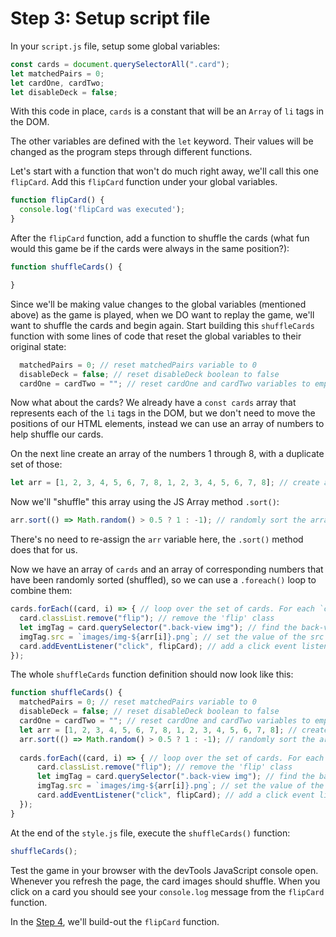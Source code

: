 # Step 3: Setup script file
In your `script.js` file, setup some global variables:
```js
const cards = document.querySelectorAll(".card");
let matchedPairs = 0;
let cardOne, cardTwo;
let disableDeck = false;
```
With this code in place, `cards` is a constant that will be an `Array` of `li` tags in the DOM.

The other variables are defined with the `let` keyword. Their values will be changed as the program steps through different functions.

Let's start with a function that won't do much right away, we'll call this one `flipCard`.
Add this `flipCard` function under your global variables.
```js
function flipCard() {
  console.log('flipCard was executed');
}
```

After the `flipCard` function, add a function to shuffle the cards (what fun would this game be if the cards were always in the same position?):
```js
function shuffleCards() {

}
```
Since we'll be making value changes to the global variables (mentioned above) as the game is played, when we DO want to replay the game, we'll want to shuffle the cards and begin again. Start building this `shuffleCards` function with some lines of code that reset the global variables to their original state:
```js
  matchedPairs = 0; // reset matchedPairs variable to 0
  disableDeck = false; // reset disableDeck boolean to false
  cardOne = cardTwo = ""; // reset cardOne and cardTwo variables to empty string
```
Now what about the cards? We already have a `const cards` array that represents each of the `li` tags in the DOM, but we don't need to move the positions of our HTML elements, instead we can use an array of numbers to help shuffle our cards.

On the next line create an array of the numbers 1 through 8, with a duplicate set of those:
```js
let arr = [1, 2, 3, 4, 5, 6, 7, 8, 1, 2, 3, 4, 5, 6, 7, 8]; // create an array of the image numbers, 1-8, twice
```
Now we'll "shuffle" this array using the JS Array method `.sort()`:
```js
arr.sort(() => Math.random() > 0.5 ? 1 : -1); // randomly sort the array
```
There's no need to re-assign the `arr` variable here, the `.sort()` method does that for us.

Now we have an array of `cards` and an array of corresponding numbers that have been randomly sorted (shuffled), so we can use a `.foreach()` loop to combine them:
```js
cards.forEach((card, i) => { // loop over the set of cards. For each `card`...
  card.classList.remove("flip"); // remove the 'flip' class
  let imgTag = card.querySelector(".back-view img"); // find the back-view image tag by querying all the childNodes of the current card element for the '.back-view img' CSS selector
  imgTag.src = `images/img-${arr[i]}.png`; // set the value of the src attribute on the current imgTag to a numbered filename based on our randomized array
  card.addEventListener("click", flipCard); // add a click event listener to the current card to execute a function `flipCard` when clicked
});
```

The whole `shuffleCards` function definition should now look like this:
```js
function shuffleCards() {
  matchedPairs = 0; // reset matchedPairs variable to 0
  disableDeck = false; // reset disableDeck boolean to false
  cardOne = cardTwo = ""; // reset cardOne and cardTwo variables to empty string
  let arr = [1, 2, 3, 4, 5, 6, 7, 8, 1, 2, 3, 4, 5, 6, 7, 8]; // create an array of the image numbers, 1-8, twice
  arr.sort(() => Math.random() > 0.5 ? 1 : -1); // randomly sort the array
  
  cards.forEach((card, i) => { // loop over the set of cards. For each card...
      card.classList.remove("flip"); // remove the 'flip' class
      let imgTag = card.querySelector(".back-view img"); // find the back-view image tag by querying all the childNodes of the current card element for the '.back-view img' CSS selector
      imgTag.src = `images/img-${arr[i]}.png`; // set the value of the src attribute on the current imgTag to a numbered filename based on our randomized array
      card.addEventListener("click", flipCard); // add a click event listener to the current card to execute a function `flipCard` when clicked
  });
}
```

At the end of the `style.js` file, execute the `shuffleCards()` function:
```js
shuffleCards();
```

Test the game in your browser with the devTools JavaScript console open. Whenever you refresh the page, the card images should shuffle. When you click on a card you should see your `console.log` message from the `flipCard` function.

In the [Step 4](/step-4), we'll build-out the `flipCard` function.